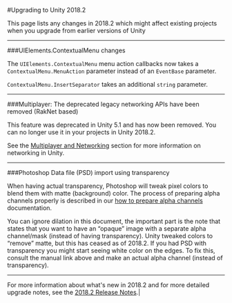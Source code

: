 #Upgrading to Unity 2018.2

This page lists any changes in 2018.2 which might affect existing projects when you upgrade from earlier versions of Unity
***
###UIElements.ContextualMenu changes

The `UIElements.ContextualMenu` menu action callbacks now takes a `ContextualMenu.MenuAction` parameter instead of an `EventBase` parameter.

`ContextualMenu.InsertSeparator` takes an additional `string` parameter.

***

###Multiplayer: The deprecated legacy networking APIs have been removed (RakNet based)

This feature was deprecated in Unity 5.1 and has now been removed. You can no longer use it in your projects in Unity 2018.2.

See the [Multiplayer and Networking](UNet) section for more information on networking in Unity.

***

###Photoshop Data file (PSD) import using transparency

When having actual transparency, Photoshop will tweak pixel colors to blend them with matte (background) color. The process of preparing alpha channels properly is described in our  [how to prepare alpha channels](https://docs.unity3d.com/Manual/HOWTO-alphamaps.html) documentation.

You can ignore dilation in this document, the important part is the note that states that you want to have an “opaque” image with a separate alpha channel/mask (instead of having transparency). Unity tweaked colors to “remove” matte, but this has ceased as of 2018.2. If you had PSD with transparency you might start seeing white color on the edges. To fix this, consult the manual link above and make an actual alpha channel (instead of transparency).

***

For more information about what's new in 2018.2 and for more detailed upgrade notes, see the [2018.2 Release Notes](https://unity3d.com/unity/whats-new/unity-2018.2.0).|